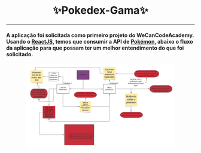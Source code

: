<p align="center">	
	<h1 align="center"> ✨Pokedex-Gama✨ </h1>
</p>

---

#### A aplicação foi solicitada como primeiro projeto do WeCanCodeAcademy. Usando o  [ReactJS](https://www.facebook.com/wendyanna.lopes/), temos que consumir a API de  [Pokémon](https://pt-br.reactjs.org/), abaixo o fluxo da aplicação para que possam ter um melhor entendimento do que foi solicitado.

<p align="center">
	<img src="fluxo.jpeg" width="400">
</p>
